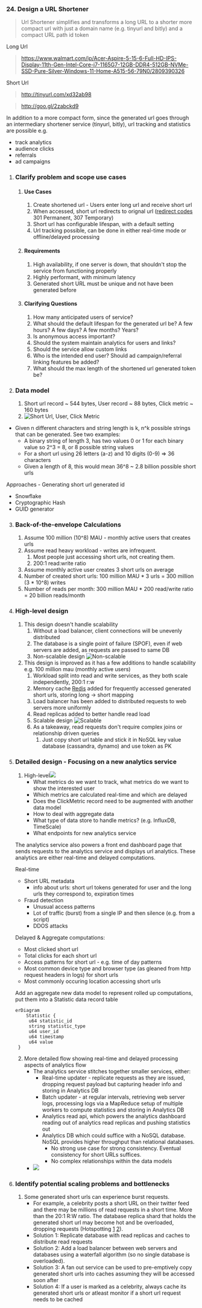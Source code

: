 ### 24. Design a URL Shortener

> Url Shortener simplifies and transforms a long URL to a shorter more compact url with just a domain name
> (e.g. tinyurl and bitly) and a compact URL path id token

Long Url
> https://www.walmart.com/ip/Acer-Aspire-5-15-6-Full-HD-IPS-Display-11th-Gen-Intel-Core-i7-1165G7-12GB-DDR4-512GB-NVMe-SSD-Pure-Silver-Windows-11-Home-A515-56-79N0/2809390326

Short Url
> http://tinyurl.com/xd32ab98

> http://goo.gl/2zabckd9

In addition to a more compact form, since the generated url goes through an intermediary shortener service (tinyurl, bitly), url tracking and
statistics are possible e.g.
* track analytics
* audience clicks
* referrals
* ad campaigns

1. ### Clarify problem and scope use cases ###
   1. #### Use Cases
      1. Create shortened url - Users enter long url and receive short url
      2. When accessed, short url redirects to orignal url ([redirect codes](https://developer.mozilla.org/en-US/docs/Web/HTTP/Redirections) 301 Permanent, 307 Temporary)
      3. Short url has configurable lifespan, with a default setting
      4. Url tracking possible, can be done in either real-time mode or offline/delayed processing
   2. #### Requirements
      1. High availability, if one server is down, that shouldn't stop the service from functioning properly
      2. Highly performant, with minimum latency
      3. Generated short URL must be unique and not have been generated before
   3. #### Clarifying Questions
      1. How many anticipated users of service?
      2. What should the default lifespan for the generated url be? A few hours? A few days? A few months? Years?
      3. Is anonymous access important?
      4. Should the system maintain analytics for users and links?
      5. Should the service allow custom links
      6. Who is the intended end user? Should ad campaign/referral linking features be added?
      7. What should the max length of the shortened url generated token be?

2. ### Data model
      1. Short url record ~ 544 bytes, User record ~ 88 bytes, Click metric ~ 160 bytes
      2. ![Short Url, User, Click Metric](imgs/0055.jpg)


* Given n different characters and string length is k, n^k possible strings that can be generated.  See two examples:
  *  A binary string of length 3, has two values 0 or 1 for each binary value so 2^3 = 8, or 8 possible string values
  *  For a short url using 26 letters (a-z) and 10 digits (0-9) => 36 characters
  *  Given a length of 8, this would mean 36^8 ~ 2.8 billion possible short urls

Approaches - Generating short url generated id
* Snowflake
* Cryptographic Hash
* GUID generator

3. ### Back-of-the-envelope Calculations
    1. Assume 100 million (10^8) MAU - monthly active users that creates urls
    2. Assume read heavy workload - writes are infrequent.  
       1. Most people just accessing short urls, not creating them.
       2. 200:1 read:write ratio
    3. Assume monthly active user creates 3 short urls on average
    4. Number of created short urls: 100 million MAU * 3 urls = 300 million (3 * 10^8) writes
    5. Number of reads per month: 300 million MAU * 200 read/write ratio = 20 billion reads/month

4. ### High-level design
    1. This design doesn't handle scalability
        1. Without a load balancer, client connections will be unevenly distributed
        2. The database is a single point of failure (SPOF), even if web servers are added, as requests are passed to same DB
        3. Non-scalable design ![Non-scalable](imgs/0056.jpg)
    2. This design is improved as it has a few additions to handle scalability e.g. 100 million mau (monthly active users)
        1. Workload split into read and write services, as they both scale independently, 200:1 r:w
        2. Memory cache [Redis](https://redis.com/) added for frequently accessed generated short urls, storing long -> short mapping
        3. Load balancer has been added to distributed requests to web servers more uniformly
        4. Read replicas added to better handle read load
        5. Scalable design ![Scalable](imgs/0057.jpg)
        6. As a takeaway, read requests don't require complex joins or relationship driven queries
           1. Just copy short url table and stick it in NoSQL key value database (cassandra, dynamo) and use token as PK
6. ### Detailed design - Focusing on a new analytics service
    1. High-level![](imgs/0058.jpg)
       * What metrics do we want to track, what metrics do we want to show the interested user
       * Which metrics are calculated real-time and which are delayed
       * Does the ClickMetric record need to be augmented with another data model
       * How to deal with aggregate data
       * What type of data store to handle metrics? (e.g. InfluxDB, TimeScale)
       * What endpoints for new analytics service
       
   The analytics service also powers a front end dashboard page that sends requests to the analytics service and displays url analytics.
   These analytics are either real-time and delayed computations.
   
   Real-time
   * Short URL metadata
     * info about urls: short url tokens generated for user and the long urls they correspond to, expiration times
   * Fraud detection
     * Unusual access patterns
     * Lot of traffic (burst) from a single IP and then silence (e.g. from a script)
     * DDOS attacks
   
   Delayed & Aggregate computations:
   * Most clicked short url
   * Total clicks for each short url
   * Access patterns for short url - e.g. time of day patterns
   * Most common device type and browser type (as gleaned from http request headers in logs) for short urls
   * Most commonly occuring location accessing short urls
   
   Add an aggregate new data model to represent rolled up computations, put them into a Statistic data record table
   
   ```mermaid
   erDiagram
       Statistic {
        u64 statistic_id
        string statistic_type
        u64 user_id
        u64 timestamp
        u64 value
    }
    ```
   
    2. More detailed flow showing real-time and delayed processing aspects of analytics flow 
       * The analytics service stitches together smaller services, either:
         * Real-time updater - replicate requests as they are issued, dropping request payload but capturing header info and storing in Analytics DB
         * Batch updater - at regular intervals, retrieving web server logs, processing logs via a MapReduce setup of multiple workers to compute statistics and storing in Analytics DB
         * Analytics read api, which powers the analytics dashboard reading out of analytics read replicas and pushing statistics out
         * Analytics DB which could suffice with a NoSQL database.  NoSQL provides higher throughput than relational databases.
           * No strong use case for strong consistency.  Eventual consistency for short URLs suffices.
           * No complex relationships within the data models
       * ![](imgs/0059.jpg)

7. ### Identify potential scaling problems and bottlenecks
   1. Some generated short urls can experience burst requests.
      * For example, a celebrity posts a short URL on their twitter feed and there may be millions of read requests in a short time. More than the 20:1 R:W ratio.  The database replica shard that holds the generated short url may become hot and be overloaded, dropping requests (Hotspotting [1](https://intmain.co/what-is-database-sharding-and-how-is-it-done/) [2](https://cloud.google.com/blog/products/databases/hotspots-and-performance-debugging-in-cloud-bigtable)).
      * Solution 1: Replicate database with read replicas and caches to distribute read requests
      * Solution 2: Add a load balancer between web servers and databases using a waterfall algorithm (so no single database is overloaded).
      * Solution 3: A fan out service can be used to pre-emptively copy generated short urls into caches assuming they will be accessed soon after
      * Solution 4: If a user is marked as a celebrity, always cache its generated short urls or atleast monitor if a short url request needs to be cached
